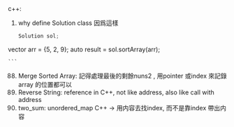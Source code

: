 c++:
1. why define Solution class
    因爲這樣
   
   ```cpp
   Solution sol;
vector<int> arr = {5, 2, 9};
auto result = sol.sortArray(arr);

    ``` 
    
88. Merge Sorted Array:
    記得處理最後的剩餘nuns2
    , 用pointer 或index 來記錄array 的位置都可以
344. Reverse String:
     reference in C++, not like address, also like call with address
1. two_sum:
    unordered_map C++ -> 用内容去找index, 而不是靠index 帶出内容
